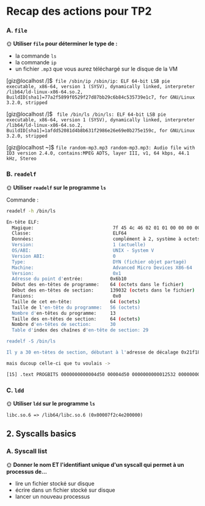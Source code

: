 # Recap des actions pour TP2


### A. `file`

🌞 **Utiliser `file` pour déterminer le type de :**
- la commande `ls`
- la commande `ip`
- un fichier `.mp3` que vous aurez téléchargé sur le disque de la VM

[giz@localhost /]$``` file /sbin/ip
/sbin/ip: ELF 64-bit LSB pie executable, x86-64, version 1 (SYSV), dynamically linked, interpreter /lib64/ld-linux-x86-64.so.2, BuildID[sha1]=77a2f5899f0529f27d87bb29c6b84c535739e1c7, for GNU/Linux 3.2.0, stripped```

[giz@localhost /]$ ``` file /bin/ls
/bin/ls: ELF 64-bit LSB pie executable, x86-64, version 1 (SYSV), dynamically linked, interpreter /lib64/ld-linux-x86-64.so.2, BuildID[sha1]=1afdd52081d4b8b631f2986e26e69e0b275e159c, for GNU/Linux 3.2.0, stripped```

[giz@localhost ~]$ ```file random-mp3.mp3
random-mp3.mp3: Audio file with ID3 version 2.4.0, contains:MPEG ADTS, layer III, v1, 64 kbps, 44.1 kHz, Stereo```

### B. `readelf`

🌞 **Utiliser `readelf` sur le programme `ls`**

Commande :
```bash
readelf -h /bin/ls

En-tête ELF:
  Magique:                             7f 45 4c 46 02 01 01 00 00 00 00 00 00 00 00 00
  Classe:                              ELF64
  Données:                             complément à 2, système à octets de poids faible d'abord (little endian)
  Version:                             1 (actuelle)
  OS/ABI:                              UNIX - System V
  Version ABI:                         0
  Type:                                DYN (fichier objet partagé)
  Machine:                             Advanced Micro Devices X86-64
  Version:                             0x1
  Adresse du point d'entrée:          0x6b10
  Début des en-têtes de programme:    64 (octets dans le fichier)
  Début des en-têtes de section:      139032 (octets dans le fichier)
  Fanions:                             0x0
  Taille de cet en-tête:              64 (octets)
  Taille de l'en-tête du programme:   56 (octets)
  Nombre d'en-têtes du programme:     13
  Taille des en-têtes de section:     64 (octets)
  Nombre d'en-têtes de section:       30
  Table d'index des chaînes d'en-tête de section: 29

readelf -S /bin/ls

Il y a 30 en-têtes de section, débutant à l'adresse de décalage 0x21f18 :

mais ducoup celle-ci que tu voulais -> 

[15] .text PROGBITS 0000000000004d50 00004d50 0000000000012532 0000000000000000 AX 0 0 16
````

### C. `ldd`

🌞 **Utiliser `ldd` sur le programme `ls`**

```libc.so.6 => /lib64/libc.so.6 (0x00007f2c4e200000)```

## 2. Syscalls basics

### A. Syscall list

🌞 **Donner le nom ET l'identifiant unique d'un syscall qui permet à un processus de...**

- lire un fichier stocké sur disque
- écrire dans un fichier stocké sur disque
- lancer un nouveau processus

